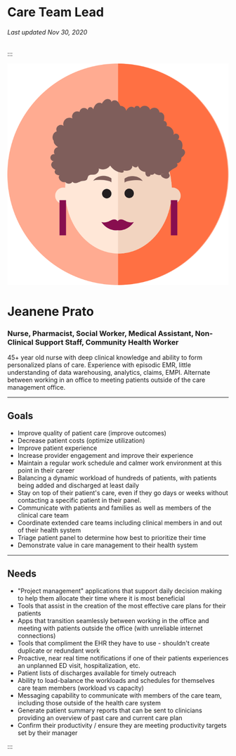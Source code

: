# Care Team Lead

###### Last updated Nov 30, 2020

:::

<div class="persona-header">

![Avatar Image](./assets/avatars/avatar94.svg)

<div>

# Jeanene Prato

### Nurse, Pharmacist, Social Worker, Medical Assistant, Non-Clinical Support Staff, Community Health Worker

45+ year old nurse with deep clinical knowledge and ability to form personalized plans of care. Experience with episodic EMR, little understanding of data warehousing, analytics, claims, EMPI. Alternate between working in an office to meeting patients outside of the care management office.

</div>

</div>

<article>

---

## Goals

-   Improve quality of patient care (improve outcomes)
-   Decrease patient costs (optimize utilization)
-   Improve patient experience
-   Increase provider engagement and improve their experience
-   Maintain a regular work schedule and calmer work environment at this point in their career
-   Balancing a dynamic workload of hundreds of patients, with patients being added and discharged at least daily
-   Stay on top of their patient's care, even if they go days or weeks without contacting a specific patient in their panel.
-   Communicate with patients and families as well as members of the clinical care team
-   Coordinate extended care teams including clinical members in and out of their health system
-   Triage patient panel to determine how best to prioritize their time
-   Demonstrate value in care management to their health system

---

## Needs

-   "Project management" applications that support daily decision making to help them allocate their time where it is most beneficial
-   Tools that assist in the creation of the most effective care plans for their patients
-   Apps that transition seamlessly between working in the office and meeting with patients outside the office (with unreliable internet connections)
-   Tools that compliment the EHR they have to use - shouldn't create duplicate or redundant work
-   Proactive, near real time notifications if one of their patients experiences an unplanned ED visit, hospitalization, etc.
-   Patient lists of discharges available for timely outreach
-   Ability to load-balance the workloads and schedules for themselves care team members (workload vs capacity)
-   Messaging capability to communicate with members of the care team, including those outside of the health care system
-   Generate patient summary reports that can be sent to clinicians providing an overview of past care and current care plan
-   Confirm their productivity / ensure they are meeting productivity targets set by their manager

</article>

:::
